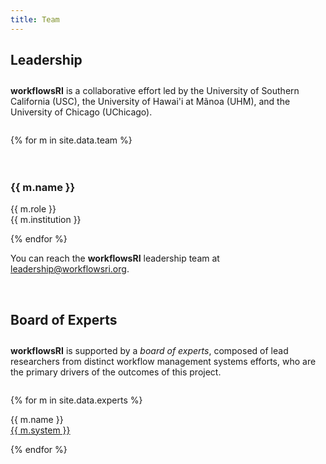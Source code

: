 ```yaml
---
title: Team
---
```


## Leadership

<div style="margin: 2em 0em">
<strong>workflows<span class="RI">RI</span></strong> is a collaborative effort led by 
the University of Southern California (USC), the University of Hawai'i at Mãnoa (UHM), 
and the University of Chicago (UChicago).
</div>

<div class="row">
{% for m in site.data.team %}
    <div class="col-sm-12 col-md-12 col-lg-12 col-xl-6">
        <div class="team">
            <div class="person-thumb">
                <img src="/assets/images/team/{{ m.photo }}" alt=""/>
            </div>
            <div class="social-profile">
                <a href="mailto:{{ m.email }}"><i class="fa fa-envelope"></i></a>
                <br/>
                <a href="{{ m.linkedin }}" target="_blank"><i class="fab fa-linkedin"></i></a>
                <br/>
                <a href="{{ m.website }}" target="_blank"><i class="fa fa-link"></i></a>
            </div>
            <div class="person-info">
                <h3>{{ m.name }}</h3>
                <p>
                  {{ m.role }}
                  <br/>
                  {{ m.institution }}
                </p>
            </div>
        </div>
    </div>
{% endfor %}
</div>

You can reach the <strong>workflows<span class="RI">RI</span></strong> leadership team
at [leadership@workflowsri.org](mailto:leadership@workflowsri.org).

<br/>

## Board of Experts

<div style="margin: 2em 0em">
<strong>workflows<span class="RI">RI</span></strong> is supported by a <i>board of experts</i>, 
composed of lead researchers from distinct workflow management systems efforts, who are the 
primary drivers of the outcomes of this project.
</div>

<div class="row" style="margin-top: 1em">
{% for m in site.data.experts %}
    <div class="col-sm-12 col-md-12 col-lg-12 col-xl-5">
        <div class="team">
            <div class="expert-thumb">
                <img src="/assets/images/experts/{{ m.photo }}" alt=""/>
            </div>
            <div class="expert-info">
                <p>{{ m.name }}<br/>
                <a href="{{ m.website }}" target="_blank">{{ m.system }}</a></p>
            </div>
        </div>
    </div>
{% endfor %}
</div>

